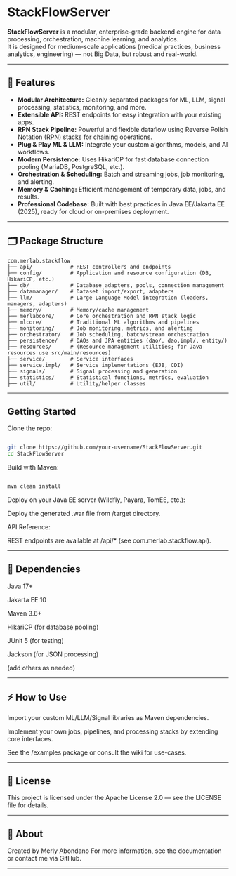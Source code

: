 # StackFlowServer

**StackFlowServer** is a modular, enterprise-grade backend engine for data processing, orchestration, machine learning, and analytics.  
It is designed for medium-scale applications (medical practices, business analytics, engineering) — not Big Data, but robust and real-world.

---

## 🚀 Features

- **Modular Architecture:** Cleanly separated packages for ML, LLM, signal processing, statistics, monitoring, and more.
- **Extensible API:** REST endpoints for easy integration with your existing apps.
- **RPN Stack Pipeline:** Powerful and flexible dataflow using Reverse Polish Notation (RPN) stacks for chaining operations.
- **Plug & Play ML & LLM:** Integrate your custom algorithms, models, and AI workflows.
- **Modern Persistence:** Uses HikariCP for fast database connection pooling (MariaDB, PostgreSQL, etc.).
- **Orchestration & Scheduling:** Batch and streaming jobs, job monitoring, and alerting.
- **Memory & Caching:** Efficient management of temporary data, jobs, and results.
- **Professional Codebase:** Built with best practices in Java EE/Jakarta EE (2025), ready for cloud or on-premises deployment.

---

## 🗂️ Package Structure

```plaintext
com.merlab.stackflow
├── api/            # REST controllers and endpoints
├── config/         # Application and resource configuration (DB, HikariCP, etc.)
├── db/             # Database adapters, pools, connection management
├── datamanager/    # Dataset import/export, adapters
├── llm/            # Large Language Model integration (loaders, managers, adapters)
├── memory/         # Memory/cache management
├── merlabcore/     # Core orchestration and RPN stack logic
├── mlcore/         # Traditional ML algorithms and pipelines
├── monitoring/     # Job monitoring, metrics, and alerting
├── orchestrator/   # Job scheduling, batch/stream orchestration
├── persistence/    # DAOs and JPA entities (dao/, dao.impl/, entity/)
├── resources/      # (Resource management utilities; for Java resources use src/main/resources)
├── service/        # Service interfaces
├── service.impl/   # Service implementations (EJB, CDI)
├── signals/        # Signal processing and generation
├── statistics/     # Statistical functions, metrics, evaluation
├── util/           # Utility/helper classes
```
---

## Getting Started
Clone the repo:

```bash

git clone https://github.com/your-username/StackFlowServer.git
cd StackFlowServer
```

Build with Maven:

```bash

mvn clean install
```

Deploy on your Java EE server (Wildfly, Payara, TomEE, etc.):

Deploy the generated .war file from /target directory.

API Reference:

REST endpoints are available at /api/* (see com.merlab.stackflow.api).

---

## 🔗 Dependencies

Java 17+

Jakarta EE 10

Maven 3.6+

HikariCP (for database pooling)

JUnit 5 (for testing)

Jackson (for JSON processing)

(add others as needed)

---

## ⚡ How to Use
Import your custom ML/LLM/Signal libraries as Maven dependencies.

Implement your own jobs, pipelines, and processing stacks by extending core interfaces.

See the /examples package or consult the wiki for use-cases.

---

## 📄 License
This project is licensed under the Apache License 2.0 — see the LICENSE file for details.

---

## 🙋 About
Created by Merly Abondano
For more information, see the documentation or contact me via GitHub.

---

